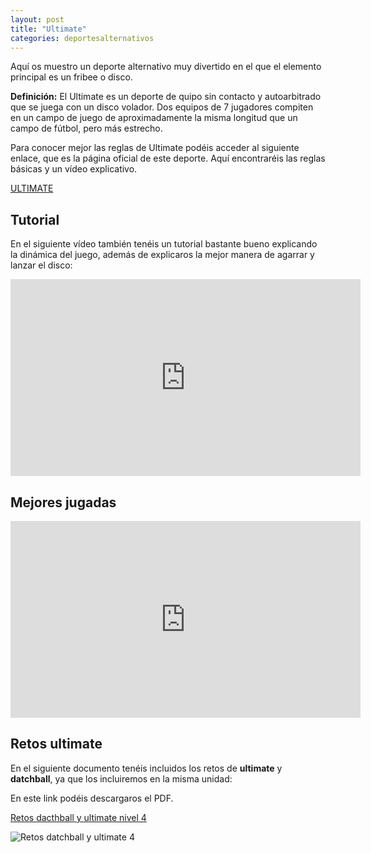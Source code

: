 ```yaml
---
layout: post
title: "Ultimate"
categories: deportesalternativos
---
```


Aquí os muestro un deporte alternativo muy divertido en el que el elemento principal es un fribee o disco.

**Definición:** El Ultimate es un deporte de quipo sin contacto y autoarbitrado que se juega con un disco volador. Dos equipos de 7 jugadores compiten en un campo de juego de aproximadamente la misma longitud que un campo de fútbol, pero más estrecho.

Para conocer mejor las reglas de Ultimate podéis acceder al siguiente enlace, que es la página oficial de este deporte. Aquí encontraréis las reglas básicas y un vídeo explicativo.

[ULTIMATE](https://fedv.es/qu-es-el-ultimate-cmo-jugar)

## Tutorial

En el siguiente vídeo también tenéis un tutorial bastante bueno explicando la dinámica del juego, además de explicaros la mejor manera de agarrar y lanzar el disco:

<iframe width="560" height="315" src="https://www.youtube.com/embed/WaVwmdt658Y" title="YouTube video player" frameborder="0" allow="accelerometer; autoplay; clipboard-write; encrypted-media; gyroscope; picture-in-picture" allowfullscreen></iframe>

## Mejores jugadas

<iframe width="560" height="315" src="https://www.youtube.com/embed/HhUays2ehyI" title="YouTube video player" frameborder="0" allow="accelerometer; autoplay; clipboard-write; encrypted-media; gyroscope; picture-in-picture" allowfullscreen></iframe>

## Retos ultimate

En el siguiente documento tenéis incluidos los retos de **ultimate** y **datchball**, ya que los incluiremos en la misma unidad:


En este link podéis descargaros el PDF.

[Retos dacthball y ultimate nivel 4](https://danieledufis.github.io/pdfs/Datchball-ultimate-retos-4.pdf)

![Retos datchball y ultimate 4](https://danieledufis.github.io/images_text/Datchball-ultimate-retos-4_page-0001.jpg)




[Retos datchball y ultimate nivel 4]:../../pdfs/Datchball-ultimate-retos-4.pdf
